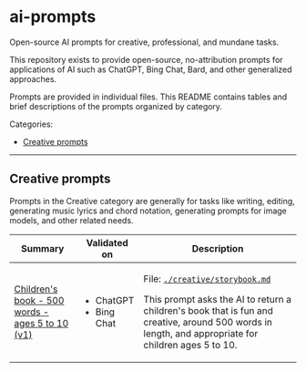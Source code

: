 # ai-prompts
Open-source AI prompts for creative, professional, and mundane tasks.

This repository exists to provide open-source, no-attribution prompts for
applications of AI such as ChatGPT, Bing Chat, Bard, and other generalized
approaches.

Prompts are provided in individual files. This README contains tables and
brief descriptions of the prompts organized by category.

Categories:

- [Creative prompts](#creative-prompts)

---

<h2 id="creative-prompts">Creative prompts</h2>

Prompts in the Creative category are generally for tasks like writing, editing, generating music lyrics and chord notation, generating prompts for image models, and other related needs.

<table>
  <thead>
    <tr>
      <th>
        Summary
      </th>
      <th>
        Validated on
      </th>
      <th>
        Description
      </th>
    </tr>
  </thead>
  <tbody>
    <tr>
      <td>
        <a href="creative/storybook.md">Children's book - 500 words - ages 5 to 10 (v1)</a>
      </td>
      <td>
        <ul>
          <li>
            ChatGPT
          </li>
          <li>
            Bing Chat
          </li>
        </ul>
      </td>
      <td>
        <p>
          File: <a href="creative/storybook.md"><code>./creative/storybook.md</code></a>
        </p>
        <p>
          This prompt asks the AI to return a children's book that is fun and creative, around 500 words in length, and appropriate for children ages 5 to 10.
        </p>
      </td>
    </tr>
  <tbody>
</table>
